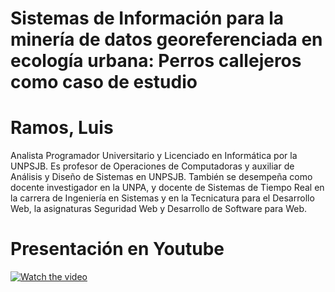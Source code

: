 # Sistemas de Información para la minería de datos georeferenciada en ecología urbana: Perros callejeros como caso de estudio

# Ramos, Luis
Analista Programador Universitario y Licenciado en Informática por la UNPSJB. Es profesor de Operaciones de Computadoras y auxiliar de Análisis y Diseño de Sistemas en UNPSJB. También se desempeña como docente investigador en la UNPA, y docente de Sistemas de Tiempo Real  en la carrera de Ingeniería en Sistemas y en la Tecnicatura para el Desarrollo Web, la asignaturas Seguridad Web y Desarrollo de Software para Web.

# Presentación en Youtube
 [![Watch the video](https://img.youtube.com/vi/nuuvg2cCwMo/maxresdefault.jpg)](https://www.youtube.com/watch?v=nuuvg2cCwMo)
